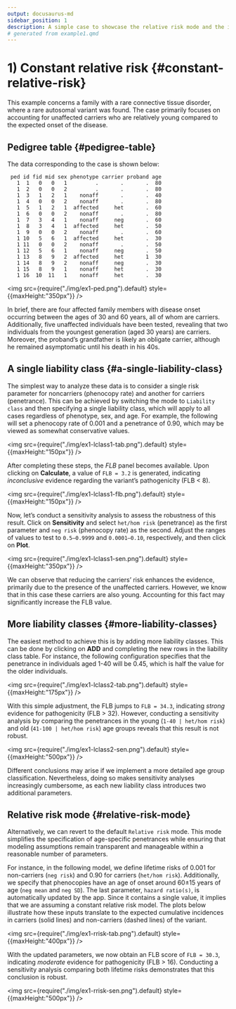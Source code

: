 ```yaml
---
output: docusaurus-md
sidebar_position: 1
description: A simple case to showcase the relative risk mode and the importance of accounting for age of onset.
# generated from example1.qmd
---
```


# 1) Constant relative risk {#constant-relative-risk}

This example concerns a family with a rare connective tissue disorder,
where a rare autosomal variant was found. The case primarily focuses on
accounting for unaffected carriers who are relatively young compared to
the expected onset of the disease.

## Pedigree table {#pedigree-table}

The data corresponding to the case is shown below:

``` text
 ped id fid mid sex phenotype carrier proband age
   1  1   0   0   1         .       .       .  80
   1  2   0   0   2         .       .       .  80
   1  3   1   2   1    nonaff       .       .  40
   1  4   0   0   2    nonaff       .       .  80
   1  5   1   2   1  affected     het       .  60
   1  6   0   0   2    nonaff       .       .  80
   1  7   3   4   1    nonaff     neg       .  60
   1  8   3   4   1  affected     het       .  50
   1  9   0   0   2    nonaff       .       .  60
   1 10   5   6   1  affected     het       .  30
   1 11   0   0   2    nonaff       .       .  50
   1 12   5   6   1    nonaff     neg       .  50
   1 13   8   9   2  affected     het       1  30
   1 14   8   9   2    nonaff     neg       .  30
   1 15   8   9   1    nonaff     het       .  30
   1 16  10  11   1    nonaff     het       .  30
```

<img src={require("./img/ex1-ped.png").default} style={{maxHeight:"350px"}} />

In brief, there are four affected family members with disease onset
occurring between the ages of 30 and 60 years, all of whom are carriers.
Additionally, five unaffected individuals have been tested, revealing
that two individuals from the youngest generation (aged 30 years) are
carriers. Moreover, the proband’s grandfather is likely an obligate
carrier, although he remained asymptomatic until his death in his 40s.

## A single liability class {#a-single-liability-class}

The simplest way to analyze these data is to consider a single risk
parameter for noncarriers (phenocopy rate) and another for carriers
(penetrance). This can be achieved by switching the mode to
`Liability class` and then specifying a single liability class, which
will apply to all cases regardless of phenotype, sex, and age. For
example, the following will set a phenocopy rate of 0.001 and a
penetrance of 0.90, which may be viewed as somewhat conservative values.

<img src={require("./img/ex1-lclass1-tab.png").default} style={{maxHeight:"150px"}} />

After completing these steps, the *FLB* panel becomes available. Upon
clicking on **Calculate**, a value of `FLB = 3.2` is generated,
indicating *inconclusive* evidence regarding the variant’s pathogenicity
(FLB \< 8).

<img src={require("./img/ex1-lclass1-flb.png").default} style={{maxHeight:"150px"}} />

Now, let’s conduct a sensitivity analysis to assess the robustness of
this result. Click on **Sensitivity** and select `het/hom risk`
(penetrance) as the first parameter and `neg risk` (phenocopy rate) as
the second. Adjust the ranges of values to test to `0.5–0.9999` and
`0.0001–0.10`, respectively, and then click on **Plot**.

<img src={require("./img/ex1-lclass1-sen.png").default} style={{maxHeight:"350px"}} />

We can observe that reducing the carriers’ risk enhances the evidence,
primarily due to the presence of the unaffected carriers. However, we
know that in this case these carriers are also young. Accounting for
this fact may significantly increase the FLB value.

## More liability classes {#more-liability-classes}

The easiest method to achieve this is by adding more liability classes.
This can be done by clicking on **ADD** and completing the new rows in
the liability class table. For instance, the following configuration
specifies that the penetrance in individuals aged 1-40 will be 0.45,
which is half the value for the older individuals.

<img src={require("./img/ex1-lclass2-tab.png").default} style={{maxHeight:"175px"}} />

With this simple adjustment, the FLB jumps to `FLB = 34.3`, indicating
*strong* evidence for pathogenicity (FLB \> 32). However, conducting a
sensitivity analysis by comparing the penetrances in the young
(`1-40 | het/hom risk`) and old (`41-100 | het/hom risk`) age groups
reveals that this result is not robust.

<img src={require("./img/ex1-lclass2-sen.png").default} style={{maxHeight:"500px"}} />

Different conclusions may arise if we implement a more detailed age
group classification. Nevertheless, doing so makes sensitivity analyses
increasingly cumbersome, as each new liability class introduces two
additional parameters.

## Relative risk mode {#relative-risk-mode}

Alternatively, we can revert to the default `Relative risk` mode. This
mode simplifies the specification of age-specific penetrances while
ensuring that modeling assumptions remain transparent and manageable
within a reasonable number of parameters.

For instance, in the following model, we define lifetime risks of 0.001
for non-carriers (`neg risk`) and 0.90 for carriers (`het/hom risk`).
Additionally, we specify that phenocopies have an age of onset around
60±15 years of age (`neg mean` and `neg SD`). The last parameter,
`hazard ratio(s)`, is automatically updated by the app. Since it
contains a single value, it implies that we are assuming a constant
relative risk model. The plots below illustrate how these inputs
translate to the expected cumulative incidences in carriers (solid
lines) and non-carriers (dashed lines) of the variant.

<img src={require("./img/ex1-rrisk-tab.png").default} style={{maxHeight:"400px"}} />

With the updated parameters, we now obtain an FLB score of `FLB = 30.3`,
indicating *moderate* evidence for pathogenicity (FLB \> 16). Conducting
a sensitivity analysis comparing both lifetime risks demonstrates that
this conclusion is robust.

<img src={require("./img/ex1-rrisk-sen.png").default} style={{maxHeight:"500px"}} />

